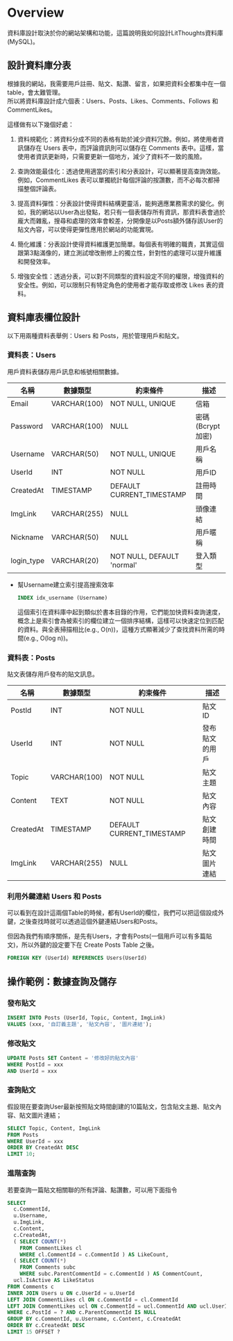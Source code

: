 # Overview

資料庫設計取決於你的網站架構和功能，這篇說明我如何設計LitThoughts資料庫(MySQL)。


## 設計資料庫分表


根據我的網站，我需要用戶註冊、貼文、點讚、留言，如果把資料全都集中在一個table，會太難管理。  
所以將資料庫設計成六個表：Users、Posts、Likes、Comments、Follows 和 CommentLikes。  


這樣做有以下幾個好處：

1. 資料規範化：將資料分成不同的表格有助於減少資料冗餘。例如，將使用者資訊儲存在 Users 表中，而評論資訊則可以儲存在 Comments 表中。這樣，當使用者資訊更新時，只需要更新一個地方，減少了資料不一致的風險。

2. 查詢效能最佳化：透過使用適當的索引和分表設計，可以顯著提高查詢效能。例如，CommentLikes 表可以單獨統計每個評論的按讚數，而不必每次都掃描整個評論表。

3. 提高資料彈性：分表設計使得資料結構更靈活，能夠適應業務需求的變化。例如，我的網站以User為出發點，若只有一個表儲存所有資訊，那資料表會過於龐大而雜亂，搜尋和處理的效率會較差，分開像是以Posts額外儲存該User的貼文內容，可以使得更彈性應用於網站的功能實現。

4. 簡化維護：分表設計使得資料維護更加簡單。每個表有明確的職責，其實這個跟第3點滿像的，建立測試增改刪修上的獨立性，針對性的處理可以提升維護和開發效率。

5. 增強安全性：透過分表，可以對不同類型的資料設定不同的權限，增強資料的安全性。例如，可以限制只有特定角色的使用者才能存取或修改 Likes 表的資料。


## 資料庫表欄位設計


以下用兩種資料表舉例：Users 和 Posts，用於管理用戶和貼文。


### 資料表：Users

用戶資料表儲存用戶訊息和帳號相關數據。

| 名稱	        | 數據類型	   | 約束條件		         | 描述					|
| ------------- | ------------ | ------------------- | -------------------	|
| Email         | VARCHAR(100) | NOT NULL, UNIQUE    | 信箱					|
| Password      | VARCHAR(100) | NULL                | 密碼(Bcrypt加密)		|
| Username      | VARCHAR(50)  | NOT NULL, UNIQUE    | 用戶名稱				|
| UserId        | INT          | NOT NULL			 | 用戶ID				|
| CreatedAt     | TIMESTAMP    | DEFAULT CURRENT_TIMESTAMP | 註冊時間			|
| ImgLink       | VARCHAR(255) | NULL                | 頭像連結				|
| Nickname      | VARCHAR(50)  | NULL                | 用戶暱稱				|
| login_type    | VARCHAR(20)  | NOT NULL, DEFAULT 'normal' | 登入類型		|


- 幫Username建立索引提高搜索效率

	```sql
	INDEX idx_username (Username)
	```
	這個索引在資料庫中起到類似於書本目錄的作用，它們能加快資料查詢速度，概念上是索引會為被索引的欄位建立一個排序結構，這樣可以快速定位到匹配的資料。與全表掃描相比(e.g., O(n))，這種方式顯著減少了查找資料所需的時間(e.g., O(log n))。



### 資料表：Posts

貼文表儲存用戶發布的貼文訊息。

| 名稱	        | 數據類型	   | 約束條件		         | 描述					|
| ------------- | ------------ | ------------------- | -------------------	|
|PostId			| INT		   | NOT NULL			 | 貼文ID				|
|UserId			| INT		   | NOT NULL			 | 發布貼文的用戶			|
|Topic			| VARCHAR(100) | NOT NULL			 | 貼文主題				|
|Content		| TEXT  	   | NOT NULL			 | 貼文內容				|
|CreatedAt		| TIMESTAMP	   | DEFAULT CURRENT_TIMESTAMP | 貼文創建時間		|
|ImgLink		| VARCHAR(255) | NULL				 | 貼文圖片連結			|



### 利用外鍵連結 Users 和 Posts

可以看到在設計這兩個Table的時候，都有UserId的欄位，我們可以把這個設成外鍵，之後查找時就可以透過這個外鍵連結Users和Posts。

但因為我們有順序關係，是先有Users，才會有Posts(一個用戶可以有多篇貼文)，所以外鍵的設定要下在 Create Posts Table 之後。

```sql
FOREIGN KEY (UserId) REFERENCES Users(UserId)
```

## 操作範例：數據查詢及儲存


### 發布貼文

```sql
INSERT INTO Posts (UserId, Topic, Content, ImgLink) 
VALUES (xxx, '自訂義主題', '貼文內容', '圖片連結');
```


### 修改貼文

```sql
UPDATE Posts SET Content = '修改好的貼文內容' 
WHERE PostId = xxx 
AND UserId = xxx
```

### 查詢貼文

假設現在要查詢User最新按照貼文時間創建的10篇貼文，包含貼文主題、貼文內容、貼文圖片連結；

```sql
SELECT Topic, Content, ImgLink
FROM Posts
WHERE UserId = xxx
ORDER BY CreatedAt DESC
LIMIT 10;
```

### 進階查詢

若要查詢一篇貼文相關聯的所有評論、點讚數，可以用下面指令

```sql
SELECT 
  c.CommentId,
  u.Username,
  u.ImgLink,
  c.Content,
  c.CreatedAt,
  ( SELECT COUNT(*)
    FROM CommentLikes cl
    WHERE cl.CommentId = c.CommentId ) AS LikeCount,
  ( SELECT COUNT(*)
    FROM Comments subc
    WHERE subc.ParentCommentId = c.CommentId ) AS CommentCount,
  ucl.IsActive AS LikeStatus
FROM Comments c
INNER JOIN Users u ON c.UserId = u.UserId
LEFT JOIN CommentLikes cl ON c.CommentId = cl.CommentId
LEFT JOIN CommentLikes ucl ON c.CommentId = ucl.CommentId AND ucl.UserId = ?
WHERE c.PostId = ? AND c.ParentCommentId IS NULL
GROUP BY c.CommentId, u.Username, c.Content, c.CreatedAt
ORDER BY c.CreatedAt DESC
LIMIT 15 OFFSET ?
```
